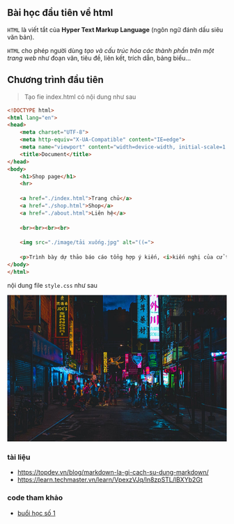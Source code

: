 ## Bài học đầu tiên về html


`HTML` là viết tắt của **Hyper Text Markup Language** (ngôn ngữ đánh dấu siêu văn bản).

`HTML` cho phép người dùng *tạo và cấu trúc hóa các thành phần trên một trang web* như đoạn văn, tiêu đề, liên kết, trích dẫn, bảng biểu…

## Chương trình đầu tiên
> Tạo fie index.html có nội dung như sau

```html
<!DOCTYPE html>
<html lang="en">
<head>
    <meta charset="UTF-8">
    <meta http-equiv="X-UA-Compatible" content="IE=edge">
    <meta name="viewport" content="width=device-width, initial-scale=1.0">
    <title>Document</title>
</head>
<body>
    <h1>Shop page</h1>
    <hr>

    <a href="./index.html">Trang chủ</a>
    <a href="./shop.html">Shop</a>
    <a href="./about.html">Liên hệ</a>

    <br><br><br><br>

    <img src="./image/tải xuống.jpg" alt="((=">

    <p>Trình bày dự thảo báo cáo tổng hợp ý kiến, <i>kiến nghị của cử tri</i>, <em><b>Chủ tịch Ủy ban Trung ương Mặt trận Tổ Quốc Việt Nam Đỗ Văn Chiến cho biết</b></em>, cử tri và nhân dân tin tưởng vào quyết tâm của Đảng và Nhà nước, đứng đầu là Tổng Bí thư Nguyễn Phú Trọng với công tác xây dựng, chỉnh đốn Đảng, <strong>đấu tranh phòng chống tham nhũng</strong>, tiêu cực "không ngừng, không nghỉ, không có vùng cấm".</p>
</body>
</html>
```

nội dung file `style.css` như sau

![đường phố](./Day_01/image/photo-1569317002804-ab77bcf1bce4%20(1).jpg)

### tài liệu

- https://topdev.vn/blog/markdown-la-gi-cach-su-dung-markdown/
- https://learn.techmaster.vn/learn/VpexzVJq/ln8zpSTL/lBXYb2Gt

### code tham khảo

- [buổi học số 1](./Day_01/about.html)